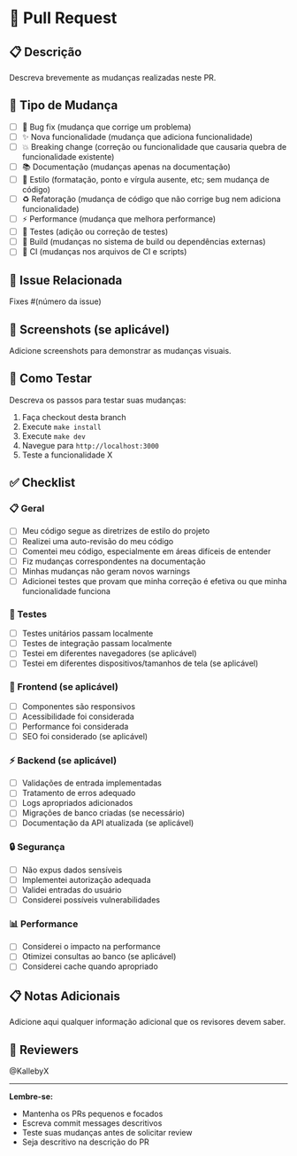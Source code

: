 # 🔄 Pull Request

## 📋 Descrição

Descreva brevemente as mudanças realizadas neste PR.

## 🎯 Tipo de Mudança

- [ ] 🐛 Bug fix (mudança que corrige um problema)
- [ ] ✨ Nova funcionalidade (mudança que adiciona funcionalidade)
- [ ] 💥 Breaking change (correção ou funcionalidade que causaria quebra de funcionalidade existente)
- [ ] 📚 Documentação (mudanças apenas na documentação)
- [ ] 🎨 Estilo (formatação, ponto e vírgula ausente, etc; sem mudança de código)
- [ ] ♻️ Refatoração (mudança de código que não corrige bug nem adiciona funcionalidade)
- [ ] ⚡ Performance (mudança que melhora performance)
- [ ] 🧪 Testes (adição ou correção de testes)
- [ ] 🔧 Build (mudanças no sistema de build ou dependências externas)
- [ ] 👷 CI (mudanças nos arquivos de CI e scripts)

## 🔗 Issue Relacionada

Fixes #(número da issue)

## 📸 Screenshots (se aplicável)

Adicione screenshots para demonstrar as mudanças visuais.

## 🧪 Como Testar

Descreva os passos para testar suas mudanças:

1. Faça checkout desta branch
2. Execute `make install`
3. Execute `make dev`
4. Navegue para `http://localhost:3000`
5. Teste a funcionalidade X

## ✅ Checklist

### 📋 Geral
- [ ] Meu código segue as diretrizes de estilo do projeto
- [ ] Realizei uma auto-revisão do meu código
- [ ] Comentei meu código, especialmente em áreas difíceis de entender
- [ ] Fiz mudanças correspondentes na documentação
- [ ] Minhas mudanças não geram novos warnings
- [ ] Adicionei testes que provam que minha correção é efetiva ou que minha funcionalidade funciona

### 🧪 Testes
- [ ] Testes unitários passam localmente
- [ ] Testes de integração passam localmente
- [ ] Testei em diferentes navegadores (se aplicável)
- [ ] Testei em diferentes dispositivos/tamanhos de tela (se aplicável)

### 📱 Frontend (se aplicável)
- [ ] Componentes são responsivos
- [ ] Acessibilidade foi considerada
- [ ] Performance foi considerada
- [ ] SEO foi considerado (se aplicável)

### ⚡ Backend (se aplicável)
- [ ] Validações de entrada implementadas
- [ ] Tratamento de erros adequado
- [ ] Logs apropriados adicionados
- [ ] Migrações de banco criadas (se necessário)
- [ ] Documentação da API atualizada (se aplicável)

### 🔒 Segurança
- [ ] Não expus dados sensíveis
- [ ] Implementei autorização adequada
- [ ] Validei entradas do usuário
- [ ] Considerei possíveis vulnerabilidades

### 📊 Performance
- [ ] Considerei o impacto na performance
- [ ] Otimizei consultas ao banco (se aplicável)
- [ ] Considerei cache quando apropriado

## 📋 Notas Adicionais

Adicione aqui qualquer informação adicional que os revisores devem saber.

## 🎯 Reviewers

@KallebyX <!-- Adicione outros reviewers conforme necessário -->

---

**Lembre-se:** 
- Mantenha os PRs pequenos e focados
- Escreva commit messages descritivos
- Teste suas mudanças antes de solicitar review
- Seja descritivo na descrição do PR